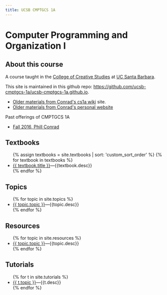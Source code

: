 ```yaml
---
title: UCSB CMPTGCS 1A
---
```


# Computer Programming and Organization I

<div id="about" data-role="collapsible" data-collapsed="true" markdown="1">
<h2>About this course</h2>

A course taught in the [College of Creative Studies](http://www.ccs.ucsb.edu) at
[UC Santa Barbara](http://www.ucsb.edu).

This site is maintained in this github repo: <https://github.com/ucsb-cmptgcs-1a/ucsb-cmptgcs-1a.github.io>.

* [Older materials from Conrad's cs1a wiki](https://foo.cs.ucsb.edu/cs1a) site.
* [Older materials from Conrad's personal website](https://www.cs.ucsb.edu/~pconrad/ccs)

Past offerings of CMPTGCS 1A

* [Fall 2016, Phill Conrad](https://ucsb-cmptgcs-1a-f16.github.io)

</div><!-- about -->


<div id="textbooks" data-role="collapsible" data-collapsed="false">
  <h2>Textbooks</h2>
    <ul>
      {% assign textbooks = site.textbooks | sort: 'custom_sort_order' %}
      {% for textbook in textbooks %}
         <li {% if topic.indent %} class="indent" {% endif %}><a href="{{textbook.url}}">{{ textbook.title }}</a>&mdash;{{textbook.desc}}</li>
      {% endfor %}
    </ul>
</div>


<div id="topics" data-role="collapsible" data-collapsed="false">
  <h2>Topics</h2>
  <ul>
   {% for topic in site.topics %}
     <li {% if topic.indent %} class="indent" {% endif %}><a href="{{topic.url}}">{{ topic.topic }}</a>&mdash;{{topic.desc}}</li>
   {% endfor %}
  </ul>
</div>



<div id="resources" data-role="collapsible" data-collapsed="false">
  <h2>Resources</h2>
  <ul>
   {% for topic in site.resources %}
     <li {% if topic.indent %} class="indent" {% endif %}><a href="{{topic.url}}">{{ topic.topic }}</a>&mdash;{{topic.desc}}</li>
   {% endfor %}
  </ul>
</div>

<div id="tutorials" data-role="collapsible" data-collapsed="false">
  <h2>Tutorials</h2>
  <ul>
   {% for t in site.tutorials %}
     <li {% if t.indent %} class="indent" {% endif %} ><a href="{{t.url}}">{{ t.topic }}</a>&mdash;{{t.desc}}</li>
   {% endfor %}
  </ul>
</div>

